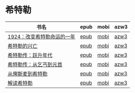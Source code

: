 # 希特勒

| 书名 | epub | mobi | azw3 |
| --- | --- | --- | --- |
| [1924：改变希特勒命运的一年](http://ct.dalanmei.com/f/31084289-571811881-70d1f7) | [epub](http://ct.dalanmei.com/f/31084289-571811881-70d1f7) | [mobi](http://ct.dalanmei.com/f/31084289-571542360-6c7840) | [azw3](http://ct.dalanmei.com/f/31084289-572014012-201d15) |
| [希特勒的兴亡](http://ct.dalanmei.com/f/31084289-571733286-86c0c3) | [epub](http://ct.dalanmei.com/f/31084289-571733286-86c0c3) | [mobi](http://ct.dalanmei.com/f/31084289-571585067-a8c950) | [azw3](http://ct.dalanmei.com/f/31084289-571849170-3ae8f0) |
| [希特勒传：跃升年代](http://ct.dalanmei.com/f/31084289-582969108-3f635e) | [epub](http://ct.dalanmei.com/f/31084289-582969108-3f635e) | [mobi](http://ct.dalanmei.com/f/31084289-582938447-e5d121) | [azw3](http://ct.dalanmei.com/f/31084289-582968061-a2a12c) |
| [希特勒传：从乞丐到元首](http://ct.dalanmei.com/f/31084289-582969264-58dcc1) | [epub](http://ct.dalanmei.com/f/31084289-582969264-58dcc1) | [mobi](http://ct.dalanmei.com/f/31084289-582938691-18ab12) | [azw3](http://ct.dalanmei.com/f/31084289-582968459-1557be) |
| [从俾斯麦到希特勒](http://ct.dalanmei.com/f/31084289-571787773-3e19fc) | [epub](http://ct.dalanmei.com/f/31084289-571787773-3e19fc) | [mobi](http://ct.dalanmei.com/f/31084289-571455222-2b69dd) | [azw3](http://ct.dalanmei.com/f/31084289-571888641-9b6e34) |
| [解读希特勒](http://ct.dalanmei.com/f/31084289-571790792-b637f4) | [epub](http://ct.dalanmei.com/f/31084289-571790792-b637f4) | [mobi](http://ct.dalanmei.com/f/31084289-571457700-4c1afb) | [azw3](http://ct.dalanmei.com/f/31084289-571898348-b57336) |
